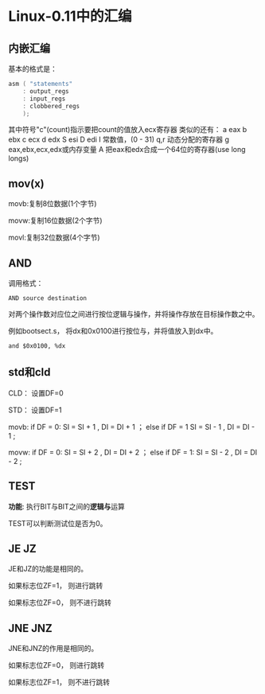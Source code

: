 
# Linux-0.11中的汇编


## 内嵌汇编
基本的格式是：
```c
asm ( "statements" 
    : output_regs 
    : input_regs 
    : clobbered_regs
    );
```


其中符号"c"(count)指示要把count的值放入ecx寄存器
类似的还有：
a        eax
b        ebx
c        ecx
d        edx
S        esi
D        edi
I        常数值，(0 - 31)
q,r        动态分配的寄存器
g        eax,ebx,ecx,edx或内存变量
A        把eax和edx合成一个64位的寄存器(use long longs)

## mov(x)

movb:复制8位数据(1个字节)

movw:复制16位数据(2个字节)

movl:复制32位数据(4个字节)



## AND 
调用格式：

```x86asm
AND source destination
```
对两个操作数对应位之间进行按位逻辑与操作，并将操作存放在目标操作数之中。


例如bootsect.s， 将dx和0x0100进行按位与，并将值放入到dx中。
```x86asm
and	$0x0100, %dx
```

## std和cld

CLD： 设置DF=0

STD： 设置DF=1

movb:
if DF = 0:
    SI = SI + 1 , DI = DI + 1 ；
else if DF = 1 
    SI = SI - 1 , DI = DI - 1 ;

movw: 
if DF = 0:
    SI = SI + 2 , DI = DI + 2 ；
else if DF = 1:
    SI = SI - 2 , DI = DI - 2 ;


## TEST
**功能**: 执行BIT与BIT之间的**逻辑与**运算

TEST可以判断测试位是否为0。



## JE JZ
JE和JZ的功能是相同的。

如果标志位ZF=1， 则进行跳转

如果标志位ZF=0， 则不进行跳转

## JNE JNZ
JNE和JNZ的作用是相同的。

如果标志位ZF=0， 则进行跳转

如果标志位ZF=1， 则不进行跳转